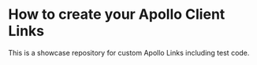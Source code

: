 # How to create your Apollo Client Links

This is a showcase repository for custom Apollo Links including test code.

